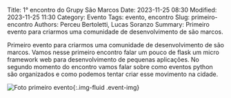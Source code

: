 Title: 1° encontro do Grupy São Marcos
Date: 2023-11-25 08:30
Modified: 2023-11-25 11:30
Category: Evento
Tags: evento, encontro
Slug: primeiro-encontro
Authors: Perceu Bertoletti, Lucas Soranzo
Summary: Primeiro evento para criarmos uma comunidade de desenvolvimento de são marcos.

Primeiro evento para criarmos uma comunidade de desenvolvimento de são marcos.
Vamos nesse primeiro encontro falar um pouco de flask um micro framework web para desenvolvimento de pequenas aplicações.
No segundo momento do encontro vamos falar sobre como eventos python são organizados e como podemos tentar criar esse movimento na cidade.

![Foto primeiro evento]({static}/images/evento-1.jpeg){:.img-fluid .event-img}
